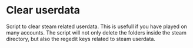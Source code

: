 # Clear userdata
Script to clear steam related userdata. This is usefull if you have played on many accounts.
The script will not only delete the folders inside the steam directory, but also the regedit keys related to steam userdata.
